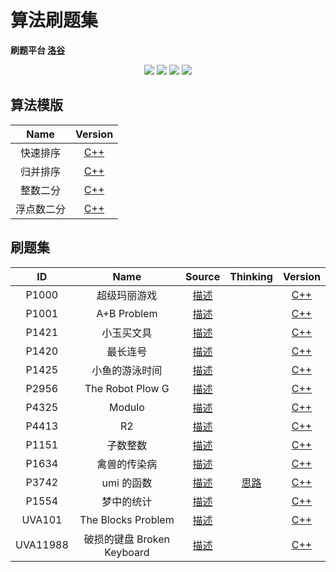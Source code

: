 # 算法刷题集

**刷题平台 [洛谷](https://www.luogu.com.cn)**

<p align="center">
<img src="https://img.shields.io/badge/language-C++-green?style=for-the-badge">
<img src="https://img.shields.io/badge/language-golang-6BACF9?style=for-the-badge">
<img src="https://img.shields.io/badge/language-java-yellow?style=for-the-badge">
<img src="https://img.shields.io/badge/language-python-blue?style=for-the-badge">
</p>

## 算法模版

|    Name    |               Version               |
| :--------: | :---------------------------------: |
|  快速排序  | [C++](00QuickSortTemplate/main.cpp) |
|  归并排序  |     [C++](00MergeSort/main.cpp)     |
|  整数二分  |   [C++](00IntegerBinary/main.cpp)   |
| 浮点数二分 |    [C++](00FloatBinary/main.cpp)    |

## 刷题集

|    ID    |            Name            |        Source         |         Thinking          |           Version            |
| :------: | :------------------------: | :-------------------: | :-----------------------: | :--------------------------: |
|  P1000   |        超级玛丽游戏        |  [描述](P1000-cpp/)   |                           |  [C++](P1000-cpp/main.cpp)   |
|  P1001   |        A+B Problem         |  [描述](P1001-cpp/)   |                           |  [C++](P1001-cpp/main.cpp)   |
|  P1421   |         小玉买文具         |  [描述](P1421-cpp/)   |                           |  [C++](P1421-cpp/main.cpp)   |
|  P1420   |          最长连号          |  [描述](P1420-cpp/)   |                           |  [C++](P1420-cpp/main.cpp)   |
|  P1425   |       小鱼的游泳时间       |  [描述](P1425-cpp/)   |                           |  [C++](P1425-cpp/main.cpp)   |
|  P2956   |      The Robot Plow G      |  [描述](P2956-cpp/)   |                           |  [C++](P2956-cpp/main.cpp)   |
|  P4325   |           Modulo           |  [描述](P4325-cpp/)   |                           |  [C++](P4325-cpp/main.cpp)   |
|  P4413   |             R2             |  [描述](P4413-cpp/)   |                           |  [C++](P4413-cpp/main.cpp)   |
|  P1151   |          子数整数          |  [描述](P1151-cpp/)   |                           |  [C++](P1151-cpp/main.cpp)   |
|  P1634   |        禽兽的传染病        |  [描述](P1634-cpp/)   |                           |  [C++](P1634-cpp/main.cpp)   |
|  P3742   |         umi 的函数         |  [描述](P3742-cpp/)   | [思路](P3742-cpp/IDEA.md) |  [C++](P3742-cpp/main.cpp)   |
|  P1554   |         梦中的统计         |  [描述](P1554-cpp/)   |                           |  [C++](P1554-cpp/main.cpp)   |
|  UVA101  |     The Blocks Problem     |  [描述](UVA101-cpp/)  |                           |  [C++](UVA101-cpp/main.cpp)  |
| UVA11988 | 破损的键盘 Broken Keyboard | [描述](UVA11988-cpp/) |                           | [C++](UVA11988-cpp/main.cpp) |
